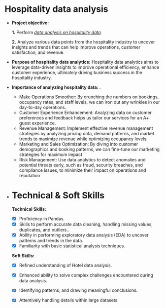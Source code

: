 # Hospitality data analysis
- **Project objective:** 

    **1.** Perform _[data analysis on hospitality data](https://github.com/KataruShreya/Python--Hospitality_data_analysis/blob/main/hospitality%20data%20analysis%20-%20Jupyter%20Notebook..pdf)_ 

    **2.** Analyze various data points from the hospitality industry to uncover insights and trends that can help improve operations, customer satisfaction, and revenue.

- **Purpose of hospitality data analytics:** Hospitality data analytics aims to leverage data-driven insights to improve operational efficiency, enhance customer experience, ultimately driving business success in the hospitality industry.

- **Importance of analyzing hospitality data:** .
  * Make Operations Smoother: By crunching the numbers on bookings, occupancy rates, and staff levels, we can iron out any wrinkles in our day-to-day operations.
  * Customer Experience Enhancement: Analyzing data on customer preferences and feedback helps us tailor our services for an A+ guest experience.
  * Revenue Management: Implement effective revenue management strategies by analyzing pricing data, demand patterns, and market trends to maximize revenue while optimizing occupancy levels.
  * Marketing and Sales Optimization:  By diving into customer demographics and booking patterns, we can fine-tune our marketing strategies for maximum impact
  * Risk Management: Use data analytics to detect anomalies and potential threats early, such as fraud, security breaches, and compliance issues, to minimize their impact on operations and reputation

- # Technical & Soft Skills
  **Technical Skills:**
   - [x]	Proficiency in Pandas.
   - [x]	Skills to perform accurate data cleaning, handling missing values, duplicates, and outliers..
   - [x]	Ability in performing exploratory data analysis (EDA) to uncover patterns and trends in the data.
   - [x]	Familiarity with basic statistical analysis techniques.

   **Soft Skills:**
   - [x]	Refined understanding of Hotel data analysis.
   - [x]	Enhanced ability to solve complex challenges encountered during data analysis.
   - [x]  Identifying patterns, and drawing meaningful conclusions.	
   - [x]  Attentively handling details within large datasets.
   
